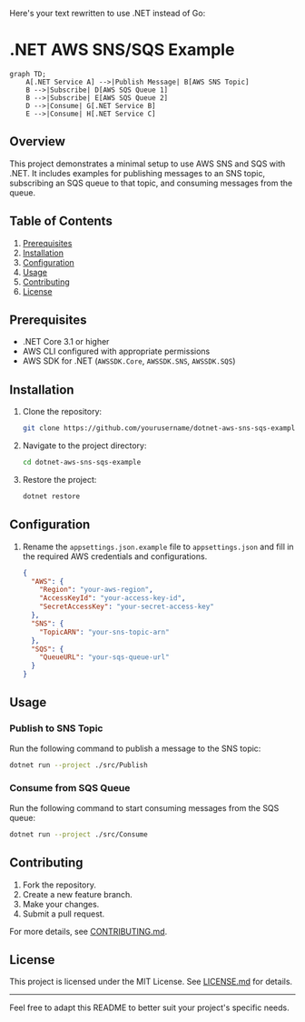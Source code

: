 Here's your text rewritten to use .NET instead of Go:

# .NET AWS SNS/SQS Example

```mermaid
graph TD;
    A[.NET Service A] -->|Publish Message| B[AWS SNS Topic]
    B -->|Subscribe| D[AWS SQS Queue 1]
    B -->|Subscribe| E[AWS SQS Queue 2]
    D -->|Consume| G[.NET Service B]
    E -->|Consume| H[.NET Service C]
```

## Overview

This project demonstrates a minimal setup to use AWS SNS and SQS with .NET. It includes examples for publishing messages to an SNS topic, subscribing an SQS queue to that topic, and consuming messages from the queue.

## Table of Contents

1. [Prerequisites](#prerequisites)
2. [Installation](#installation)
3. [Configuration](#configuration)
4. [Usage](#usage)
5. [Contributing](#contributing)
6. [License](#license)

## Prerequisites

- .NET Core 3.1 or higher
- AWS CLI configured with appropriate permissions
- AWS SDK for .NET (`AWSSDK.Core`, `AWSSDK.SNS`, `AWSSDK.SQS`)

## Installation

1. Clone the repository:

    ```bash
    git clone https://github.com/yourusername/dotnet-aws-sns-sqs-example.git
    ```

2. Navigate to the project directory:

    ```bash
    cd dotnet-aws-sns-sqs-example
    ```

3. Restore the project:

    ```bash
    dotnet restore
    ```

## Configuration

1. Rename the `appsettings.json.example` file to `appsettings.json` and fill in the required AWS credentials and configurations.

    ```json
    {
      "AWS": {
        "Region": "your-aws-region",
        "AccessKeyId": "your-access-key-id",
        "SecretAccessKey": "your-secret-access-key"
      },
      "SNS": {
        "TopicARN": "your-sns-topic-arn"
      },
      "SQS": {
        "QueueURL": "your-sqs-queue-url"
      }
    }
    ```

## Usage

### Publish to SNS Topic

Run the following command to publish a message to the SNS topic:

```bash
dotnet run --project ./src/Publish
```

### Consume from SQS Queue

Run the following command to start consuming messages from the SQS queue:

```bash
dotnet run --project ./src/Consume
```

## Contributing

1. Fork the repository.
2. Create a new feature branch.
3. Make your changes.
4. Submit a pull request.

For more details, see [CONTRIBUTING.md](CONTRIBUTING.md).

## License

This project is licensed under the MIT License. See [LICENSE.md](LICENSE.md) for details.

---

Feel free to adapt this README to better suit your project's specific needs.
